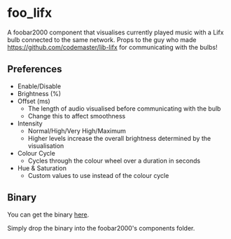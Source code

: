 # foo_lifx
A foobar2000 component that visualises currently played music with a Lifx bulb connected to the same network.
Props to the guy who made https://github.com/codemaster/lib-lifx for communicating with the bulbs!

## Preferences
* Enable/Disable
* Brightness (%)
* Offset (ms)
    * The length of audio visualised before communicating with the bulb
    * Change this to affect smoothness
* Intensity
    * Normal/High/Very High/Maximum
    * Higher levels increase the overall brightness determined by the visualisation   
* Colour Cycle
    * Cycles through the colour wheel over a duration in seconds
* Hue & Saturation
    * Custom values to use instead of the colour cycle

## Binary
You can get the binary [here](https://mega.nz/#!HoRUxZ4Y!nM58hCiamaLp7Wd-OFigDqpesk5vGDhz__IHyacZHqo).

Simply drop the binary into the foobar2000's components folder.